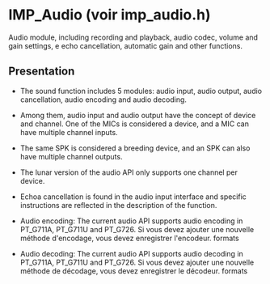 # IMP_Audio (voir imp_audio.h)

Audio module, including recording and playback, audio codec, volume and gain settings, e echo cancellation, automatic gain and other functions.

## Presentation
* The sound function includes 5 modules: audio input, audio output, audio cancellation, audio encoding and audio decoding.


 * Among them, audio input and audio output have the concept of device and channel. One of the MICs is considered a device, and a MIC can have multiple channel inputs.


 * The same SPK is considered a breeding device, and an SPK can also have multiple channel outputs.


 * The lunar version of the audio API only supports one channel per device.


 * Echoa cancellation is found in the audio input interface and specific instructions are reflected in the description of the function.


 * Audio encoding: The current audio API supports audio encoding in PT_G711A, PT_G711U and PT_G726. Si vous devez ajouter une nouvelle méthode d'encodage, vous devez enregistrer l'encodeur.
   formats

   

 * Audio decoding: The current audio API supports audio decoding in PT_G711A, PT_G711U and PT_G726. Si vous devez ajouter une nouvelle méthode de décodage, vous devez enregistrer le décodeur.
   formats

   

